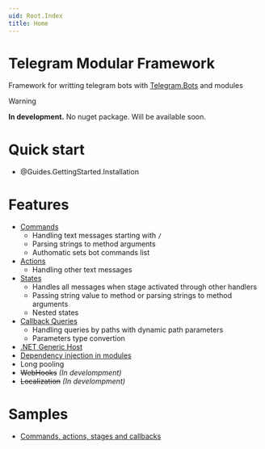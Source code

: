```yaml
---
uid: Root.Index
title: Home
---
```


# Telegram Modular Framework
Framework for writting telegram bots with [Telegram.Bots](https://github.com/TelegramBots) and modules
> [!WARNING]
> **In development.** No nuget package. Will be available soon.
# Quick start
- @Guides.GettingStarted.Installation
# Features
- [Commands](xref:Guides.Handlers.Commands)
    - Handling text messages starting with `/`
    - Parsing strings to method arguments
    - Authomatic sets bot commands list
- [Actions](xref:Guides.Handlers.Actions)
    - Handling other text messages
- [States](xref:Guides.Handlers.States)
    - Handles all messages when stage activated through other handlers
    - Passing string value to method or parsing strings to method arguments
    - Nested states
- [Callback Queries](xref:Guides.Handlers.CallbackQueries)
    - Handling queries by paths with dynamic path parameters
    - Parameters type convertion
- [.NET Generic Host](https://learn.microsoft.com/en-us/dotnet/core/extensions/generic-host)
- [Dependency injection in modules](xref:Guides.DependencyInjection)
- Long pooling
- ~~WebHooks~~ _(In develompment)_
- ~~Localization~~ _(In develompment)_
# Samples
- [Commands, actions, stages and callbacks](https://github.com/Neisvestney/TelegramModularFramework/tree/master/samples/TelegramModularFramework.Sample)